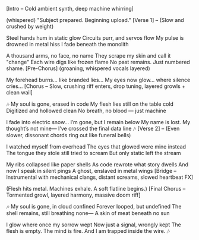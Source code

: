 [Intro – Cold ambient synth, deep machine whirring]

(whispered)
"Subject prepared. Beginning upload."
[Verse 1] – (Slow and crushed by weight)

Steel hands hum in static glow
Circuits purr, and servos flow
My pulse is drowned in metal hiss
I fade beneath the monolith

A thousand arms, no face, no name
They scrape my skin and call it "change"
Each wire digs like frozen flame
No past remains. Just numbered shame.
[Pre-Chorus] (groaning, whispered vocals layered)

My forehead burns... like branded lies...
My eyes now glow... where silence cries...
[Chorus – Slow, crushing riff enters, drop tuning, layered growls + clean wail]

🎶
My soul is gone, erased in code
My flesh lies still on the table cold
Digitized and hollowed clean
No breath, no blood — just machine

I fade into electric snow...
I’m gone, but I remain below
My name is lost. My thought’s not mine—
I’ve crossed the final data line
🎶
[Verse 2] – (Even slower, dissonant chords ring out like funeral bells)

I watched myself from overhead
The eyes that glowed were mine instead
The tongue they stole still tried to scream
But only static left the stream

My ribs collapsed like paper shells
As code rewrote what story dwells
And now I speak in silent pings
A ghost, enslaved in metal wings
[Bridge – Instrumental with mechanical clangs, distant screams, slowed heartbeat FX]

(Flesh hits metal. Machines exhale. A soft flatline begins.)
[Final Chorus – Tormented growl, layered harmony, massive doom riff]

🎶
My soul is gone, in cloud confined
Forever looped, but undefined
The shell remains, still breathing none—
A skin of meat beneath no sun

I glow where once my sorrow wept
Now just a signal, wrongly kept
The flesh is empty. The mind is fire.
And I am trapped inside the wire.
🎶
